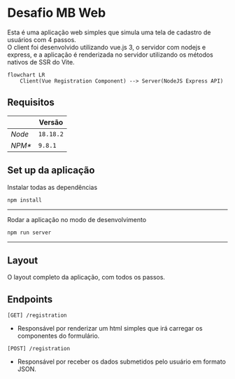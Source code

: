 # Desafio MB Web

Esta é uma aplicação web simples que simula uma tela de cadastro de usuários com 4 passos.<br>
O client foi desenvolvido utilizando vue.js 3, o servidor com nodejs e express, e a aplicação é renderizada no servidor utilizando os métodos nativos de SSR do Vite.


```mermaid
flowchart LR
    Client(Vue Registration Component) --> Server(NodeJS Express API)
```


## Requisitos

|         | Versão    |
| ------- | --------- |
| _Node_  | `18.18.2` |
| _NPM\*_ | `9.8.1`   |

## Set up da aplicação

Instalar todas as dependências

```console
npm install
```

---

Rodar a aplicação no modo de desenvolvimento

```console
npm run server
```

---

## Layout

O layout completo da aplicação, com todos os passos.

## Endpoints

`[GET] /registration`

- Responsável por renderizar um html simples que irá carregar os componentes do formulário.

`[POST] /registration`

- Responsável por receber os dados submetidos pelo usuário em formato JSON.
